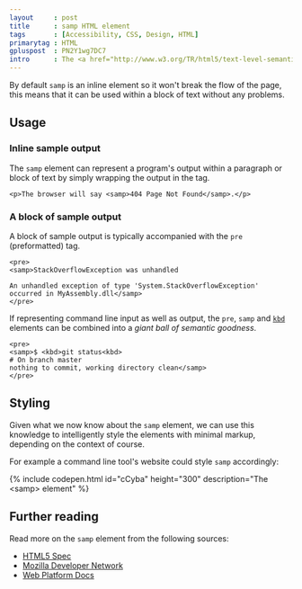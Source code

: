 ```yaml
---
layout     : post
title      : samp HTML element
tags       : [Accessibility, CSS, Design, HTML]
primarytag : HTML
gpluspost  : PN2Y1wg7DC7
intro      : The <a href="http://www.w3.org/TR/html5/text-level-semantics.html#the-samp-element"><code>samp</code> HTML element</a> is used to represent (sample) output from a program. It has been around since <a href="http://www.w3.org/MarkUp/draft-ietf-iiir-html-01.txt">HTML1</a>, though back it was simply used to markup <q>a sequence of literal characters</q>.
---
```


By default `samp` is an inline element so it won't break the flow of the page, this means that it can be used within a block of text without any problems.



## Usage

### Inline sample output

The `samp` element can represent a program's output within a paragraph or block of text by simply wrapping the output in the tag.

<!--prettify lang=html-->
    <p>The browser will say <samp>404 Page Not Found</samp>.</p>

### A block of sample output

A block of sample output is typically accompanied with the `pre` (preformatted) tag.

<!--prettify lang=html-->
    <pre>
    <samp>StackOverflowException was unhandled

    An unhandled exception of type 'System.StackOverflowException' occurred in MyAssembly.dll</samp>
    </pre>

If representing command line input as well as output, the `pre`, `samp` and [`kbd`][3] elements can be combined into a *giant ball of semantic goodness*.

<!--prettify lang=html-->
    <pre>
    <samp>$ <kbd>git status<kbd>
    # On branch master
    nothing to commit, working directory clean</samp>
    </pre>



## Styling

Given what we now know about the `samp` element, we can use this knowledge to intelligently style the elements with minimal markup, depending on the context of course.

For example a command line tool's website could style `samp` accordingly:

{% include codepen.html id="cCyba" height="300" description="The &lt;samp&gt; element" %}



## Further reading

Read more on the `samp` element from the following sources:

- [HTML5 Spec][1]
- [Mozilla Developer Network][4]
- [Web Platform Docs][5]



[1]: http://www.w3.org/TR/html5/text-level-semantics.html#the-samp-element
[3]: {{site.baseurl}}/2013/11/the-element.html
[4]: https://developer.mozilla.org/en-US/docs/Web/HTML/Element/samp
[5]: http://docs.webplatform.org/wiki/html/elements/samp

[kbd]: {{site.baseurl}}/2013/11/the-element.html
